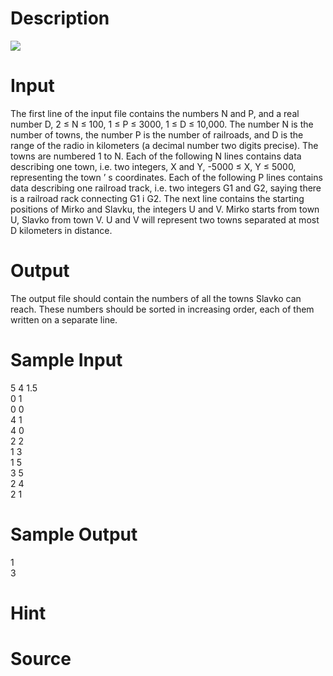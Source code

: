 
# Description

<div class="content"><img border="0" src="source/bzoj/1885/img/aHR0cHM6Ly9seWRzeS5jb20vSnVkZ2VPbmxpbmUvaW1hZ2VzLzE4ODUuanBn.jpg"/> </div>

# Input

<div class="content">The first line of the input file contains the numbers N and P, and
a real number D, 2 ≤ N ≤ 100, 1 ≤ P ≤ 3000, 1 ≤ D ≤ 10,000.
The number N is the number of towns, the number P is the number of
railroads, and D is the range of the radio in kilometers (a decimal 
number two digits precise). The towns are numbered 1 to N. Each of
the following N lines contains data describing one town, i.e. two
integers, X and Y, -5000 ≤ X, Y ≤ 5000, representing the town ’ s
coordinates.
Each of the following P lines contains data describing one railroad
track, i.e. two integers G1 and G2, saying there is a railroad
rack connecting G1 i G2.
The next line contains the starting positions of Mirko and Slavku,
the integers U and V. Mirko starts from town U, Slavko from town V.
U and V will represent two towns separated at most D kilometers
in distance.</div>

# Output

<div class="content">The output file should contain the numbers of all the towns Slavko
can reach. These numbers should be sorted in increasing order, each of
them written on a separate line.</div>

# Sample Input

<div class="content"><span class="sampledata">5 4 1.5<br/>
0 1<br/>
0 0<br/>
4 1<br/>
4 0<br/>
2 2<br/>
1 3<br/>
1 5<br/>
3 5<br/>
2 4<br/>
2 1</span></div>

# Sample Output

<div class="content"><span class="sampledata">1<br/>
3</span></div>

# Hint

<div class="content"><p></p></div>

# Source

<div class="content"><p><a href="problemset.php?search="></a></p></div>

